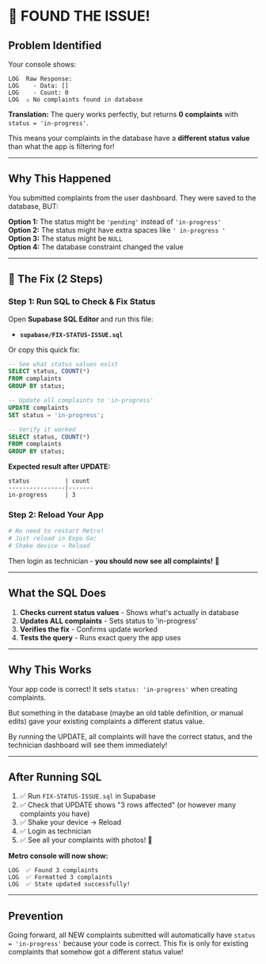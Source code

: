 # 🎯 FOUND THE ISSUE!

## Problem Identified

Your console shows:
```
LOG  Raw Response:
LOG    - Data: []
LOG    - Count: 0
LOG  ⚠️ No complaints found in database
```

**Translation:** The query works perfectly, but returns **0 complaints** with `status = 'in-progress'`.

This means your complaints in the database have a **different status value** than what the app is filtering for!

---

## Why This Happened

You submitted complaints from the user dashboard. They were saved to the database, BUT:

**Option 1:** The status might be `'pending'` instead of `'in-progress'`  
**Option 2:** The status might have extra spaces like `' in-progress '`  
**Option 3:** The status might be `NULL`  
**Option 4:** The database constraint changed the value

---

## 🔧 The Fix (2 Steps)

### Step 1: Run SQL to Check & Fix Status

Open **Supabase SQL Editor** and run this file:
- **`supabase/FIX-STATUS-ISSUE.sql`**

Or copy this quick fix:

```sql
-- See what status values exist
SELECT status, COUNT(*) 
FROM complaints 
GROUP BY status;

-- Update all complaints to 'in-progress'
UPDATE complaints 
SET status = 'in-progress';

-- Verify it worked
SELECT status, COUNT(*) 
FROM complaints 
GROUP BY status;
```

**Expected result after UPDATE:**
```
status          | count
----------------|-------
in-progress     | 3
```

### Step 2: Reload Your App

```bash
# No need to restart Metro!
# Just reload in Expo Go:
# Shake device → Reload
```

Then login as technician - **you should now see all complaints!** 🎉

---

## What the SQL Does

1. **Checks current status values** - Shows what's actually in database
2. **Updates ALL complaints** - Sets status to 'in-progress'
3. **Verifies the fix** - Confirms update worked
4. **Tests the query** - Runs exact query the app uses

---

## Why This Works

Your app code is correct! It sets `status: 'in-progress'` when creating complaints.

But something in the database (maybe an old table definition, or manual edits) gave your existing complaints a different status value.

By running the UPDATE, all complaints will have the correct status, and the technician dashboard will see them immediately!

---

## After Running SQL

1. ✅ Run `FIX-STATUS-ISSUE.sql` in Supabase
2. ✅ Check that UPDATE shows "3 rows affected" (or however many complaints you have)
3. ✅ Shake your device → Reload
4. ✅ Login as technician
5. ✅ See all your complaints with photos! 🎉

**Metro console will now show:**
```
LOG  ✅ Found 3 complaints
LOG  ✅ Formatted 3 complaints
LOG  ✅ State updated successfully!
```

---

## Prevention

Going forward, all NEW complaints submitted will automatically have `status = 'in-progress'` because your code is correct. This fix is only for existing complaints that somehow got a different status value!
